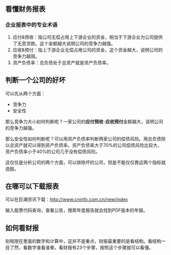 ## 看懂财务报表

### 企业报表中的专业术语

1. 应付&预收：指公司无偿占用上下游企业的资金，相当于下游企业为公司提供了无息贷款。这个金额越大说明公司的竞争力越强。
2. 应收&预付：指上下游企业无偿占用公司的资金，这个资金越大，说明公司的竞争力越弱。
3. 资产负债率：总负债处于总资产就是资产负债率。

## 判断一个公司的好坏

可以先从两个方面：

- 竞争力
- 安全性

那么竞争力大小如何判断呢？一家公司的**应付预收**-**应收预付**金额越大，说明公司的竞争力越强。

那么安全性如何判断呢？可以用资产负债率判断两家公司的偿债风险。用总负债除以总资产就可以得到资产负债率。资产负债率大于70%的公司偿债风险比较大，资产负债率小于40%的公司几乎没有偿债风险。

这仅仅是分析公司的两个方面，可以排除坏的公司，但是不能仅仅靠这两个指标就选股。

## 在哪可以下载报表

可以在巨潮资讯下载：http://www.cninfo.com.cn/new/index

输入股票代码查询，查看公告，搜索年度报告就会找到PDF版本的年报。

## 如何看财报

别局限在里面的数字和计算中，这并不是重点，财报最重要的是看结构。看结构一目了然，看数字谁看谁晕。看财报有23个步骤，按照这个步骤就可以看懂。

